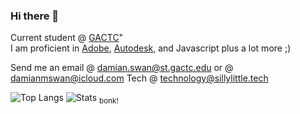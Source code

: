 ### Hi there 👋

Current student @ <a href="https://gactc.edu">GACTC</a>" <br>
I am proficient in <a href="https://adobe.com">Adobe</a>, <a href="https://autodesk.com">Autodesk</a>, and <a herf="https://jslang.info">Javascript</a> plus a lot more ;)  <br>

Send me an email @ <a href="mailto: damian.swan@st.gactc.edu">damian.swan@st.gactc.edu</a>
or @ <a href="mailto: damianmswan@icloud.com">damianmswan@icloud.com</a>
Tech @ <a href="mailto: technology@sillylittle.tech">technology@sillylittle.tech</a>

![Top Langs](https://github-readme-stats.vercel.app/api/top-langs/?username=DamianSwanAAJHS2&layout=donut&theme=tokyonight)
![Stats](https://github-readme-stats.vercel.app/api?username=DamianSwanAAJHS2&show_icons=true&theme=tokyonight)
<sub>bonk!</sub>
